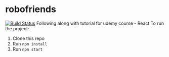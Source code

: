 # robofriends
[![Build Status](https://travis-ci.com/bvdwalt/robofriends.svg?branch=master)](https://travis-ci.com/bvdwalt/robofriends)
Following along with tutorial for udemy course - React
To run the project:

1. Clone this repo
2. Run `npm install`
3. Run `npm start`
